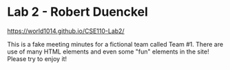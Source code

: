 # Lab 2 - Robert Duenckel

https://world1014.github.io/CSE110-Lab2/

This is a fake meeting minutes for a fictional team called Team #1.
There are use of many HTML elements and even some "fun" elements in the site!
Please try to enjoy it!
